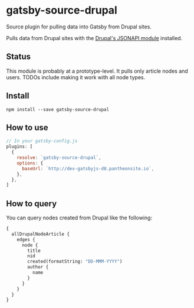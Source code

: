 # gatsby-source-drupal

Source plugin for pulling data into Gatsby from Drupal sites.

Pulls data from Drupal sites with the [Drupal's JSONAPI
module](https://www.drupal.org/project/jsonapi) installed.

## Status

This module is probably at a prototype-level. It pulls only article nodes and
users. TODOs include making it work with all node types.

## Install

`npm install --save gatsby-source-drupal`

## How to use

```javascript
// In your gatsby-config.js
plugins: [
  {
    resolve: `gatsby-source-drupal`,
    options: {
      baseUrl: `http://dev-gatsbyjs-d8.pantheonsite.io`,
    },
  },
]
```

## How to query

You can query nodes created from Drupal like the following:

```graphql
{
  allDrupalNodeArticle {
    edges {
      node {
        title
        nid
        created(formatString: "DD-MMM-YYYY")
        author {
          name
        }
      }
    }
  }
}
```

